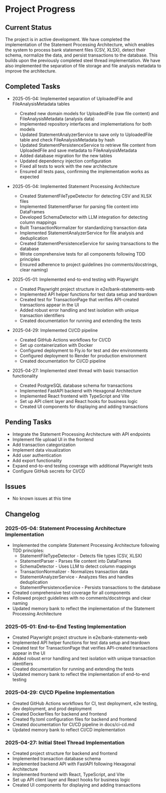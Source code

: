 # Project Progress

## Current Status

The project is in active development. We have completed the implementation of the Statement Processing Architecture, which enables the system to process bank statement files (CSV, XLSX), detect their schema, normalize the data, and persist transactions to the database. This builds upon the previously completed steel thread implementation. We have also implemented the separation of file storage and file analysis metadata to improve the architecture.

## Completed Tasks

- 2025-05-04: Implemented separation of UploadedFile and FileAnalysisMetadata tables
  - Created new domain models for UploadedFile (raw file content) and FileAnalysisMetadata (analysis data)
  - Implemented repository interfaces and implementations for both models
  - Updated StatementAnalyzerService to save only to UploadedFile table and check FileAnalysisMetadata by hash
  - Updated StatementPersistenceService to retrieve file content from UploadedFile and save metadata to FileAnalysisMetadata
  - Added database migration for the new tables
  - Updated dependency injection configuration
  - Fixed all tests to work with the new architecture
  - Ensured all tests pass, confirming the implementation works as expected

- 2025-05-04: Implemented Statement Processing Architecture
  - Created StatementFileTypeDetector for detecting CSV and XLSX files
  - Implemented StatementParser for parsing file content into DataFrames
  - Developed SchemaDetector with LLM integration for detecting column mappings
  - Built TransactionNormalizer for standardizing transaction data
  - Implemented StatementAnalyzerService for file analysis and deduplication
  - Created StatementPersistenceService for saving transactions to the database
  - Wrote comprehensive tests for all components following TDD principles
  - Ensured adherence to project guidelines (no comments/docstrings, clear naming)

- 2025-05-01: Implemented end-to-end testing with Playwright
  - Created Playwright project structure in e2e/bank-statements-web
  - Implemented API helper functions for test data setup and teardown
  - Created test for TransactionPage that verifies API-created transactions appear in the UI
  - Added robust error handling and test isolation with unique transaction identifiers
  - Created documentation for running and extending the tests

- 2025-04-29: Implemented CI/CD pipeline
  - Created GitHub Actions workflows for CI/CD
  - Set up containerization with Docker
  - Configured deployment to Fly.io for test and dev environments
  - Configured deployment to Render for production environment
  - Created documentation for CI/CD pipeline

- 2025-04-27: Implemented steel thread with basic transaction functionality
  - Created PostgreSQL database schema for transactions
  - Implemented FastAPI backend with Hexagonal Architecture
  - Implemented React frontend with TypeScript and Vite
  - Set up API client layer and React hooks for business logic
  - Created UI components for displaying and adding transactions

## Pending Tasks

- Integrate the Statement Processing Architecture with API endpoints
- Implement file upload UI in the frontend
- Add transaction categorization
- Implement data visualization
- Add user authentication
- Add export functionality
- Expand end-to-end testing coverage with additional Playwright tests
- Configure GitHub secrets for CI/CD

## Issues

- No known issues at this time

## Changelog

### 2025-05-04: Statement Processing Architecture Implementation

- Implemented the complete Statement Processing Architecture following TDD principles:
  - StatementFileTypeDetector - Detects file types (CSV, XLSX)
  - StatementParser - Parses file content into DataFrames
  - SchemaDetector - Uses LLM to detect column mappings
  - TransactionNormalizer - Normalizes transaction data
  - StatementAnalyzerService - Analyzes files and handles deduplication
  - StatementPersistenceService - Persists transactions to the database
- Created comprehensive test coverage for all components
- Followed project guidelines with no comments/docstrings and clear naming
- Updated memory bank to reflect the implementation of the Statement Processing Architecture

### 2025-05-01: End-to-End Testing Implementation

- Created Playwright project structure in e2e/bank-statements-web
- Implemented API helper functions for test data setup and teardown
- Created test for TransactionPage that verifies API-created transactions appear in the UI
- Added robust error handling and test isolation with unique transaction identifiers
- Created documentation for running and extending the tests
- Updated memory bank to reflect the implementation of end-to-end testing

### 2025-04-29: CI/CD Pipeline Implementation

- Created GitHub Actions workflows for CI, test deployment, e2e testing, dev deployment, and prod deployment
- Created Dockerfiles for backend and frontend
- Created fly.toml configuration files for backend and frontend
- Created documentation for CI/CD pipeline in docs/ci-cd.md
- Updated memory bank to reflect CI/CD implementation

### 2025-04-27: Initial Steel Thread Implementation

- Created project structure for backend and frontend
- Implemented transaction database schema
- Implemented backend API with FastAPI following Hexagonal Architecture
- Implemented frontend with React, TypeScript, and Vite
- Set up API client layer and React hooks for business logic
- Created UI components for displaying and adding transactions
